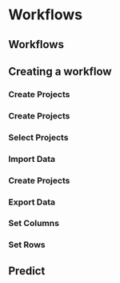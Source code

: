 # Workflows

## Workflows

## Creating a workflow

### Create Projects


### Create Projects

### Select Projects

### Import Data

### Create Projects

### Export Data

### Set Columns

### Set Rows

## Predict